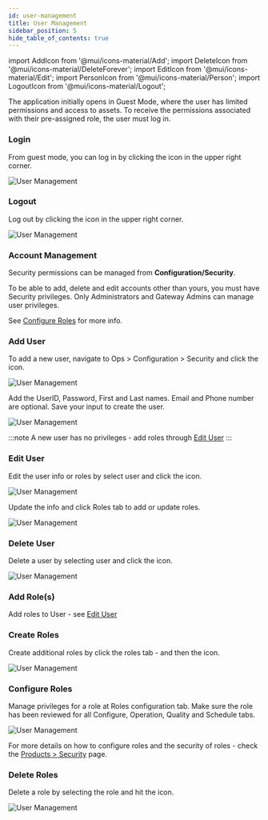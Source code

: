 ```yaml
---
id: user-management
title: User Management
sidebar_position: 5
hide_table_of_contents: true
---
```


import AddIcon from '@mui/icons-material/Add';
import DeleteIcon from '@mui/icons-material/DeleteForever';
import EditIcon from '@mui/icons-material/Edit';
import PersonIcon from '@mui/icons-material/Person';
import LogoutIcon from '@mui/icons-material/Logout';

The application initially opens in Guest Mode, where the user has limited permissions and access to assets. To receive the permissions associated with their pre-assigned role, the user must log in. 


### Login
From guest mode, you can log in by clicking the <PersonIcon fontSize="small" /> icon in the upper right corner.

![User Management](/img/UMLogin.png)


### Logout
Log out by clicking the <LogoutIcon fontSize="small" /> icon in the upper right corner.

![User Management](/img/UMLogout.png)


### Account Management
Security permissions can be managed from **Configuration/Security**.

To be able to add, delete and edit accounts other than yours, you must have Security privileges.  Only Administrators and Gateway Admins can manage user privileges.

See [Configure Roles](#configure-roles) for more info.


### Add User
To add a new user, navigate to Ops > Configuration > Security and click the <AddIcon fontSize="small" /> icon.

![User Management](/img/UMAddUser.png)


Add the UserID, Password, First and Last names.  Email and Phone number are optional.  Save your input to create the user.

![User Management](/img/UMAddUser2.png)

:::note
A new user has no privileges - add roles through [Edit User](#edit-user)
:::


### Edit User
Edit the user info or roles by select user and click the <EditIcon fontSize="small" /> icon.

![User Management](/img/UMEditUser.png)


Update the info and click Roles tab to add or update roles.

![User Management](/img/UMAddUserRole.png)


### Delete User
Delete a user by selecting user and click the <DeleteIcon fontSize="small" /> icon.

![User Management](/img/UMDeleteUser.png)


### Add Role(s)
Add roles to User - see [Edit User](#edit-user)


### Create Roles
Create additional roles by click the roles tab - and then the <AddIcon fontSize="small" /> icon.   

![User Management](/img/UMCreateUserRole.png)


### Configure Roles
Manage privileges for a role at Roles configuration tab.  Make sure the role has been reviewed for all Configure, Operation, Quality and Schedule tabs.

![User Management](/img/UMConfigureRoles.png)

For more details on how to configure roles and the security of roles - check the [Products > Security](/products/security) page.


### Delete Roles
Delete a role by selecting the role and hit the <DeleteIcon fontSize="small" /> icon.

![User Management](/img/UMDeleteUserRole.png)
